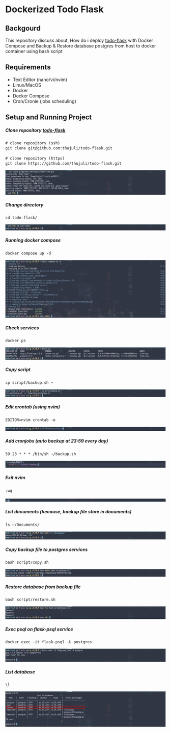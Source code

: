 # Dockerized Todo Flask

## Backgourd

This repository discuss about, How do i deploy [todo-flask](https://github.com/thujuli/todo-flask "todo-flask") with Docker Compose and Backup & Restore database postgres from host to docker container using bash script

## Requirements

- Text Editor (nano/vi/nvim)
- Linux/MacOS
- Docker
- Docker Compose
- Cron/Cronie (jobs scheduling)

## Setup and Running Project

##### Clone repository [todo-flask](https://github.com/thujuli/todo-flask "todo-flask")

```
# clone repository (ssh)
git clone git@github.com:thujuli/todo-flask.git

# clone repository (https)
git clone https://github.com/thujuli/todo-flask.git
```

![clone repository](images/git-clone.png?raw=true "clone repository")

##### Change directory

```
cd todo-flask/
```

![change directory](images/cd-todo.png?raw=true "change directory")

##### Running docker compose

```
docker compose up -d
```

![docker compose](images/docker-compose.png?raw=true "docker compose")

##### Check services

```
docker ps
```

![docker ps](images/docker-ps.png?raw=true "docker ps")

##### Copy script

```
cp script/backup.sh ~
```

![copy script](images/cp-script.png?raw=true "copy script")

##### Edit crontab (using nvim)

```
EDITOR=nvim crontab -e
```

![edit crontab](images/edit-crontab.png?raw=true "edit crontab")

##### Add cronjobs (auto backup at 23:59 every day)

```
59 23 * * * /bin/sh ~/backup.sh
```

![add cronjobs](images/add-cronjobs.png?raw=true "add cronjobs")

##### Exit nvim

```
:wq
```

![exit nvim](images/exit-nvim.png?raw=true "exit nvim")

##### List documents (because, backup file store in documents)

```
ls ~/Documents/
```

![list documents](images/ls-documents.png?raw=true "list documents")

##### Copy backup file to postgres services

```
bash script/copy.sh
```

![copy backup file](images/copy.png?raw=true "copy backup file")

##### Restore database from backup file

```
bash script/restore.sh
```

![restore database](images/restore.png?raw=true "restore database")

##### Exec psql on flask-psql service

```
docker exec -it flask-psql -U postgres
```

![docker exec](images/docker-exec.png?raw=true "docker exec")

##### List database

```
\l
```

![list database](images/db-list.png?raw=true "list database")

